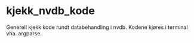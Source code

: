 # kjekk_nvdb_kode
Generell kjekk kode rundt databehandling i nvdb. Kodene kjøres i terminal vha. argparse.
